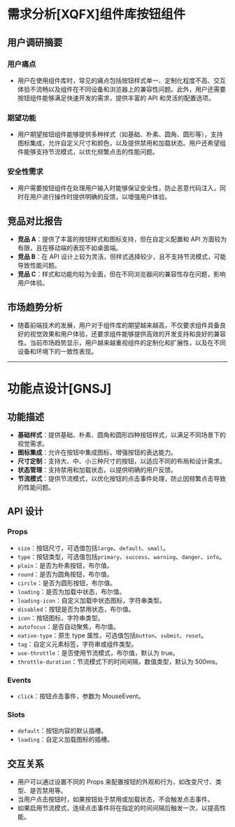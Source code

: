 # 需求分析[XQFX]组件库按钮组件

## 用户调研摘要

### 用户痛点

- 用户在使用组件库时，常见的痛点包括按钮样式单一、定制化程度不高、交互体验不流畅以及组件在不同设备和浏览器上的兼容性问题。此外，用户还需要按钮组件能够满足快速开发的需求，提供丰富的 API 和灵活的配置选项。

### 期望功能

- 用户期望按钮组件能够提供多种样式（如基础、朴素、圆角、圆形等），支持图标集成，允许自定义尺寸和颜色，以及提供禁用和加载状态。用户还希望组件能够支持节流模式，以优化频繁点击的性能问题。

### 安全性需求

- 用户需要按钮组件在处理用户输入时能够保证安全性，防止恶意代码注入，同时在用户进行操作时提供明确的反馈，以增强用户体验。

## 竞品对比报告

- **竞品 A**：提供了丰富的按钮样式和图标支持，但在自定义配置和 API 方面较为有限，且在移动端的表现不如桌面端。
- **竞品 B**：在 API 设计上较为灵活，但样式选择较少，且不支持节流模式，可能导致性能问题。
- **竞品 C**：样式和功能均较为全面，但在不同浏览器间的兼容性存在问题，影响用户体验。

## 市场趋势分析

- 随着前端技术的发展，用户对于组件库的期望越来越高，不仅要求组件具备良好的视觉效果和用户体验，还要求组件能够提供高效的开发支持和良好的兼容性。当前市场趋势显示，用户越来越重视组件的定制化和扩展性，以及在不同设备和环境下的一致性表现。

---

# 功能点设计[GNSJ]

## 功能描述

- **基础样式**：提供基础、朴素、圆角和圆形四种按钮样式，以满足不同场景下的视觉需求。
- **图标集成**：允许在按钮中集成图标，增强按钮的表达能力。
- **尺寸定制**：支持大、中、小三种尺寸的按钮，以适应不同的布局和设计需求。
- **状态管理**：支持禁用和加载状态，以提供明确的用户反馈。
- **节流模式**：提供节流模式，以优化按钮的点击事件处理，防止因频繁点击导致的性能问题。

## API 设计

### Props

- `size`：按钮尺寸，可选值包括`large`、`default`、`small`。
- `type`：按钮类型，可选值包括`primary`、`success`、`warning`、`danger`、`info`。
- `plain`：是否为朴素按钮，布尔值。
- `round`：是否为圆角按钮，布尔值。
- `circle`：是否为圆形按钮，布尔值。
- `loading`：是否为加载中状态，布尔值。
- `loading-icon`：自定义加载中状态图标，字符串类型。
- `disabled`：按钮是否为禁用状态，布尔值。
- `icon`：按钮图标，字符串类型。
- `autofocus`：是否自动聚焦，布尔值。
- `native-type`：原生 type 属性，可选值包括`button`、`submit`、`reset`。
- `tag`：自定义元素标签，字符串或组件类型。
- `use-throttle`：是否使用节流模式，布尔值，默认为 true。
- `throttle-duration`：节流模式下的时间间隔，数值类型，默认为 500ms。

### Events

- `click`：按钮点击事件，参数为 MouseEvent。

### Slots

- `default`：按钮内容的默认插槽。
- `loading`：自定义加载图标的插槽。

## 交互关系

- 用户可以通过设置不同的 Props 来配置按钮的外观和行为，如改变尺寸、类型、是否禁用等。
- 当用户点击按钮时，如果按钮处于禁用或加载状态，不会触发点击事件。
- 如果启用节流模式，连续点击事件将在指定的时间间隔后触发一次，以提高性能。
